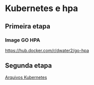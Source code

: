 # Kubernetes e hpa

## Primeira etapa

### Image GO HPA

<https://hub.docker.com/r/dwater2/go-hpa>

## Segunda etapa

[Arquivos Kubernetes](k8s)